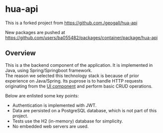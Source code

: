 # hua-api

This is a forked project from https://github.com./geogall/hua-api  

New packages are pushed at https://github.com/users/ba055482/packages/container/package/hua-api

## Overview

This is a the backend component of the application. It is implemented in Java, using Spring/Springboot framework.  
The reason we selected this technology stack is because of prior experience on Java/Spring.
Its puprose is to handle HTTP requests originating from the [UI component](https://github.com/ba055482/hua-ui) and perform basic CRUD operations.

Below are enlisted some key points:
- Authentication is implemented with JWT.
- Data are persisted on a PostgreSQL database, which is not part of this project.
- Tests use the H2 (in-memory) database for simplicity.
- No embedded web servers are used.
